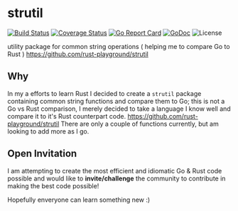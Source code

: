 strutil
=======
[![Build Status](https://travis-ci.org/go-experimental/strutil.svg?branch=master)](https://travis-ci.org/go-experimental/strutil)
[![Coverage Status](https://coveralls.io/repos/github/go-experimental/strutil/badge.svg?branch=master)](https://coveralls.io/github/go-experimental/strutil?branch=master)
[![Go Report Card](https://goreportcard.com/badge/github.com/go-experimental/strutil)](https://goreportcard.com/report/github.com/go-experimental/strutil)
[![GoDoc](https://godoc.org/github.com/go-experimental/strutil?status.svg)](https://godoc.org/github.com/go-experimental/strutil)
![License](https://img.shields.io/dub/l/vibe-d.svg)

utility package for common string operations ( helping me to compare Go to Rust ) https://github.com/rust-playground/strutil

## Why
In my a efforts to learn Rust I decided to create a `strutil` package containing common string functions and compare them to Go; this is not a Go vs Rust comparison, I merely decided to take a language I know well and compare it to it's Rust counterpart code. https://github.com/rust-playground/strutil There are only a couple of functions currently, but am looking to add more as I go.

## Open Invitation
I am attempting to create the most efficient and idiomatic Go & Rust code possible and would like to **invite/challenge** the community to contribute in making the best code possible!

Hopefully enveryone can learn something new :)

